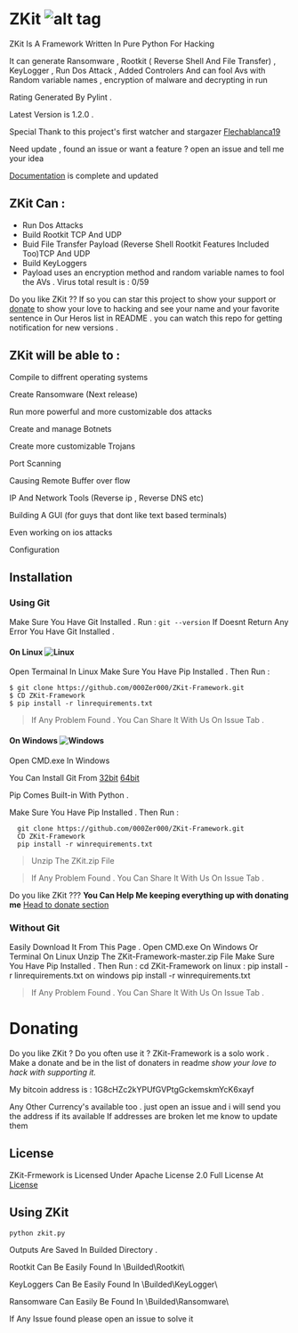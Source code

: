 # ZKit ![alt tag](https://github.com/000Zer000/ZKit/blob/master/Gifs_Pics/rating.svg)


ZKit Is A Framework Written In Pure Python For Hacking

It can generate Ransomware ,  Rootkit ( Reverse Shell And File Transfer) , KeyLogger , Run Dos Attack , Added Controlers And can fool Avs with Random variable names , encryption of malware and decrypting in run 

Rating Generated By Pylint .

Latest Version is 1.2.0 . 

Special Thank to this project's first watcher and stargazer [Flechablanca19](https://github.com/flechablanca19)

Need update , found an issue or want a feature ? open an issue and tell me your idea

[Documentation](https://github.com/000Zer000/ZKit-Framework/wiki) is complete and updated

## ZKit Can :
   - Run Dos Attacks
   - Build  Rootkit TCP And UDP
   - Buid File Transfer Payload (Reverse Shell Rootkit Features Included Too)TCP And UDP
   - Build KeyLoggers
   - Payload uses an encryption method and random variable names to fool the AVs . Virus total result is : 0/59 
   
Do you like ZKit ?? If so you can star this project to show your support or [donate](https://github.com/000Zer000/ZKit-Framework/edit/master/README.md#donating ) to show your love to hacking and see your name and your favorite sentence in Our Heros list in README . you can watch this repo for getting notification for new versions . 
## ZKit will be able to :

   Compile to diffrent operating systems 

   Create Ransomware (Next release)

   Run more powerful and more customizable dos attacks

   Create and manage Botnets

   Create more customizable Trojans

   Port Scanning

   Causing Remote Buffer over flow

   IP And Network Tools (Reverse ip , Reverse DNS etc)

   Building A GUI (for guys that dont like text based terminals)

   Even working on ios attacks  

   Configuration      
 
## Installation

### Using Git 
   Make Sure You Have Git Installed . 
   Run :
      ```
      git --version
      ```
   If Doesnt Return Any Error You Have Git Installed .
   
#### On Linux ![Linux](http://icons.iconarchive.com/icons/dakirby309/simply-styled/32/OS-Linux-icon.png)
   Open Termainal In Linux
   Make Sure You Have Pip Installed . Then Run : 
    
    $ git clone https://github.com/000Zer000/ZKit-Framework.git
    $ CD ZKit-Framework
    $ pip install -r linrequirements.txt
    

> If Any Problem Found . You Can Share It With Us On Issue Tab .
  
#### On Windows ![Windows](http://icons.iconarchive.com/icons/yootheme/social-bookmark/32/social-windows-button-icon.png)
   Open CMD.exe In Windows 
   
   You Can Install Git From [32bit](https://github.com/git-for-windows/git/releases/download/v2.26.2.windows.1/Git-2.26.2-32-bit.exe)  [64bit](https://github.com/git-for-windows/git/releases/download/v2.26.2.windows.1/Git-2.26.2-64-bit.exe)
   
   Pip Comes Built-in With Python .
   
   Make Sure You Have Pip Installed . Then Run :
   
      git clone https://github.com/000Zer000/ZKit-Framework.git
      CD ZKit-Framework
      pip install -r winrequirements.txt
      
  > Unzip The ZKit.zip File
  
  > If Any Problem Found . You Can Share It With Us On Issue Tab .

  Do you like ZKit ??? 
   **You Can Help Me keeping everything up with donating me** 
  [Head to donate section](https://github.com/000Zer000/ZKit-Framework/README.md#Donating)

### Without Git

  Easily Download It From This Page .
  Open CMD.exe On Windows Or Terminal On Linux
  Unzip The ZKit-Framework-master.zip File
  Make Sure You Have Pip Installed . Then Run : 
      cd ZKit-Framework
  on linux :
      pip install -r linrequirements.txt
  on windows 
      pip install -r winrequirements.txt
          
  > If Any Problem Found . You Can Share It With Us On Issue Tab .
 
# Donating 

Do you like ZKit ? Do you often use it ? ZKit-Framework is a solo work . Make a donate and be in the list of donaters in readme _show your love to hack with supporting it._


My bitcoin address is : 1G8cHZc2kYPUfGVPtgGckemskmYcK6xayf

Any Other Currency's available too . just open an issue and i will send you the address if its available
If addresses are broken let me know to update them

## License 
   ZKit-Frmework is Licensed Under Apache License 2.0 Full License At [License](https://github.com/000Zer000/ZKit-Framework/blob/master/LICENSE)

## Using ZKit 

   ```batch
   python zkit.py
   ```
Outputs Are Saved In Builded Directory .

Rootkit Can Be Easily Found In \Builded\Rootkit\

KeyLoggers Can Be Easily Found In \Builded\KeyLogger\

Ransomware Can Easily Be Found In \Builded\Ransomware\

If Any Issue found please open an issue to solve it
 

